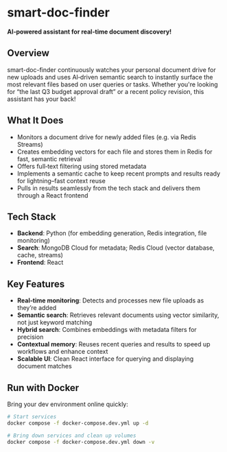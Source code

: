 # smart-doc-finder

**AI‑powered assistant for real‑time document discovery!**

## Overview

smart-doc-finder continuously watches your personal document drive for new uploads and uses AI‑driven semantic search to instantly surface the most relevant files based on user queries or tasks. Whether you're looking for “the last Q3 budget approval draft” or a recent policy revision, this assistant has your back!

## What It Does

* Monitors a document drive for newly added files (e.g. via Redis Streams)
* Creates embedding vectors for each file and stores them in Redis for fast, semantic retrieval
* Offers full‑text filtering using stored metadata
* Implements a semantic cache to keep recent prompts and results ready for lightning–fast context reuse
* Pulls in results seamlessly from the tech stack and delivers them through a React frontend

## Tech Stack

* **Backend**: Python (for embedding generation, Redis integration, file monitoring)
* **Search**: MongoDB Cloud for metadata; Redis Cloud (vector database, cache, streams)
* **Frontend**: React

## Key Features

* **Real‑time monitoring**: Detects and processes new file uploads as they’re added
* **Semantic search**: Retrieves relevant documents using vector similarity, not just keyword matching
* **Hybrid search**: Combines embeddings with metadata filters for precision
* **Contextual memory**: Reuses recent queries and results to speed up workflows and enhance context
* **Scalable UI**: Clean React interface for querying and displaying document matches

## Run with Docker

Bring your dev environment online quickly:

```bash
# Start services
docker compose -f docker-compose.dev.yml up -d

# Bring down services and clean up volumes
docker compose -f docker-compose.dev.yml down -v
```
